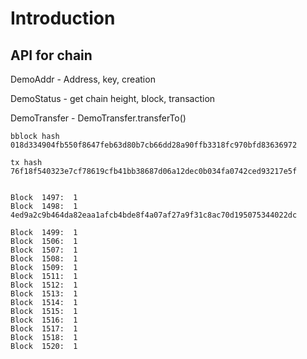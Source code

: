 # Introduction
## API for chain

DemoAddr     - Address, key, creation

DemoStatus   - get chain height, block, transaction

DemoTransfer - DemoTransfer.transferTo()

```
bblock hash
018d334904fb550f8647feb63d80b7cb66dd28a90ffb3318fc970bfd83636972

tx hash
76f18f540323e7cf78619cfb41bb38687d06a12dec0b034fa0742ced93217e5f


Block  1497:  1
Block  1498:  1
4ed9a2c9b464da82eaa1afcb4bde8f4a07af27a9f31c8ac70d195075344022dc

Block  1499:  1
Block  1506:  1
Block  1507:  1
Block  1508:  1
Block  1509:  1
Block  1511:  1
Block  1512:  1
Block  1513:  1
Block  1514:  1
Block  1515:  1
Block  1516:  1
Block  1517:  1
Block  1518:  1
Block  1520:  1


```